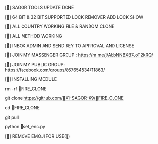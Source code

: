 [🌺] SAGOR TOOLS UPDATE DONE

[🌺] 64 BIT & 32 BIT SUPPORTED LOCK REMOVER ADD
LOCK SHOW

[🌺] ALL COUNTRY WORKING FILE & RANDOM CLONE

[🌺] ALL METHOD WORKING 

[🌺] INBOX ADMIN AND SEND KEY TO APPROVAL AND LICENSE 

[🌺] JOIN MY MASSENGER GROUP : https://m.me/j/AbbNNBXB7JoT2kRQ/

[🌺] JOIN MY PUBLIC GROUP: https://facebook.com/groups/867654534711863/

[🌺] INSTALLING MODULE

rm -rf 🌺FIRE_CLONE

git clone https://github.com/🌺X1-SAGOR-69/🌺FIRE_CLONE

cd 🌺FIRE_CLONE

git pull

python 🌺set_enc.py

[🌺] REMOVE EMOJI FOR USE(🌺)
